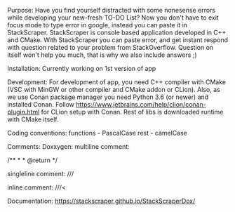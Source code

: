 Purpose:
  Have you find yourself distracted with some nonesense errors while developing your new-fresh TO-DO List?
  Now you don't have to exit focus mode to type error in google, instead you can paste it in StackScraper.
  StackScraper is console based application developed in C++ and CMake.
  With StackScraper you can paste error, and get instant respond with question related to your problem from StackOverflow.
  Question on itself won't help you much, that is why we also include answers ;)

Installation:
  Currently working on 1st version of app

Development:
  For development of app, you need C++ compiler with CMake (VSC with MinGW or other compiler and CMake addon or CLion).
  Also, as we use Conan package manager you need Python 3.6 (or newer) and installed Conan. Follow https://www.jetbrains.com/help/clion/conan-plugin.html for CLion setup with Conan.
  Rest of libs is downloaded runtime with CMake itself.

Coding conventions:
  functions - PascalCase
  rest - camelCase

Comments:
  Doxxygen:
  multiline comment:
  
   /**
    * 
    *  @return 
    */

  singleline comment:
  ///

  inline comment:
  ///<
  
Documentation:
https://stackscraper.github.io/StackScraperDox/
